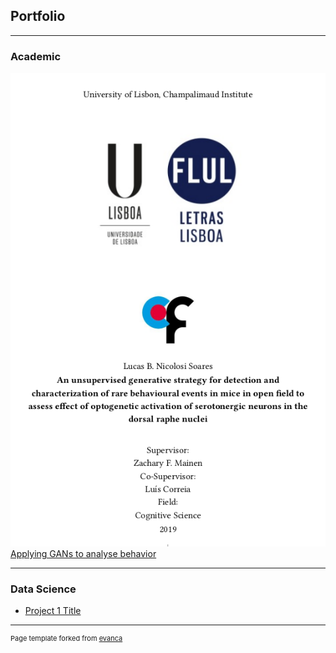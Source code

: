 ## Portfolio

---

### Academic

<img src="/images/thesis.png?raw=true" style = "width: 250"/> </img> [Applying GANs to analyse behavior](/pdf/Thesis_final_Version.pdf)


---

### Data Science

- [Project 1 Title](http://example.com/)

---
<p style="font-size:11px">Page template forked from <a href="https://github.com/evanca/quick-portfolio">evanca</a></p>
<!-- Remove above link if you don't want to attibute -->
